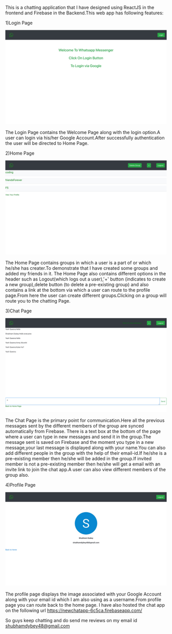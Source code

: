 This is a chatting application that I have designed using ReactJS in the frontend and Firebase in the Backend.This web app has following features:

1)Login Page

![](chattingapp/photos/loginPage.jpeg)

The Login Page contains the Welcome Page along with the login option.A user can login via his/her Google Account.After successfully authentication the user will
be directed to Home Page.

2)Home Page

![](chattingapp/photos/homePage.jpeg)

The Home Page contains groups in which a user is a part of or which he/she has creater.To demonstrate that I have created some groups and added my friends in it.
The Home Page also contains different options in the header such as Logout(which logs out a user),'+' button (indicates to create a new group),delete button (to delete a pre-existing group)
and also contains a link at the bottom via which a user can route to the profile page.From here the user can create different groups.Clicking on a group will route you to the
chatting Page.

3)Chat Page

![](chattingapp/photos/chatPage.jpeg)

The Chat Page is the primary point for communication.Here all the previous messages sent by the different members of the group are synced automatically from Firebase.
There is a text box at the bottom of the page where a user can type in new messages and send it in the group.The message sent is saved on Firebase and the moment you type in 
a new message,your last message is displayed along with your name.You can also add different people in the group with the help of their email-id.If he/she is a pre-existing member
then he/she will be added in the group.If invited member is not a pre-existing member then he/she will get a email with an invite link to join the chat app.A user can also view 
different members of the group also.

4)Profile Page

![](chattingapp/photos/profilePage.jpeg)

The profile page displays the image associated with your Google Account along with your email id which I am also using as a username.From profile page you can route back to the home page.
I have also hosted the chat app on the following url https://newchatapp-6c5ca.firebaseapp.com/

So guys keep chatting and do send me reviews on my email id shubhamdybey48@gmail.com
